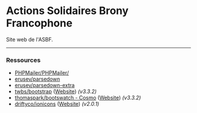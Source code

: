 # Actions Solidaires Brony Francophone

Site web de l'ASBF.

---

### Ressources
- [PHPMailer/PHPMailer/](https://github.com/PHPMailer/PHPMailer/)
- [erusev/parsedown](https://github.com/erusev/parsedown)
- [erusev/parsedown-extra](https://github.com/erusev/parsedown-extra)
- [twbs/bootstrap](https://github.com/twbs/bootstrap) ([Website](http://getbootstrap.com/)) *(v3.3.2)*
- [thomaspark/bootswatch - Cosmo](https://github.com/thomaspark/bootswatch/tree/gh-pages/cosmo) ([Website](http://bootswatch.com/cosmo/)) *(v3.3.2)*
- [driftyco/ionicons](https://github.com/driftyco/ionicons) ([Website](http://ionicons.com/)) *(v2.0.1)*